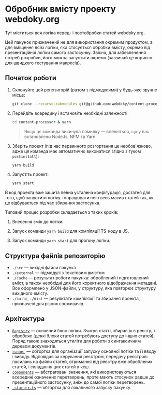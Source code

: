 # Обробник вмісту проекту webdoky.org

Тут міститься вся логіка перед- і постобробки статей webdoky.org.

Цей пакунок призначений не для використання окремим продуктом, а для вміщення всієї логіки, яка стосується обробки вмісту, окремо від презентаційної логіки самого застосунку. Звісно, для забезпечення потреб розробки, його можна запустити окремо (зазвичай це корисно для швидкого тестування макросів).

## Початок роботи

1. Склонуйте цей репозиторій (разом з підмодулями) у будь-яке зручне місце:

    ```sh
    git clone --recurse-submodules git@github.com:webdoky/content-processor.git
    ```

2. Перейдіть всередину і встановіть необхідні залежності:

    ```sh
    cd content-processor & yarn
    ```

    > Якщо ця команда викинула помилку — впевніться, що у вас встановлено NodeJs, NPM та Yarn

3. Зберіть проект (під час первинного розгортання це необов'язково, адже ця команда має автоматично виконатися згідно з гуком `postinstall`):

    ```sh
    yarn build
    ```

4. Запустіть проект:

    ```sh
    yarn start
    ```

В код проекта вже зашита певна усталена конфігурація, достатня для того, щоб запустити логіку і опрацювати нею весь масив статей так, як це відбувається під час збирання застосунка.

Типовий процес розробки складається з таких кроків:

1. Внесення змін до логіки.

2. Запуск команди `yarn build` для компіляції TS-коду в JS.

3. Запуск команди `yarn start` для прогону логіки.

## Структура файлів репозиторію

- `./src` — вихідні файли пакунка
- `./external` — підмодулі з текстовим вмістом
- `./cache` — результат роботи пакунка: оброблений і підготовлений вміст, а також необхідні для його коректного відображення метадані. Все оформлено у JSON-файли, у структуру, яка повторює структуру вихідного вмісту.
- `./build`, `./dist` — результати компіляції та збирання проекта, призначені для різних споживачів.

## Архітектура

- [`Registry`](tree/main/src/registry) — основний блок логіки. Зчитує статті, збирає їх в реєстр, і обробляє (деякі блоки статей потребують доступу до інших статей). Поряд також знаходяться утиліти для роботи з синтаксичним деревом документів.
- [`runner`](tree/main/src/runner) — обгортка для організації запуску основної логіки та її вводу і виводу. Відповідає за керування реєстром, передачу реєстрові посилань на файли статей, отримання від реєстру вже оброблених статей, і складання цих статей у кеш.
- [`components`](tree/main/src/components) — абстраговані значення, які використовуються всередині означених перетворень, проте мають стосунок радше до презентаційного застосунку, аніж до самої логіки перетворень.
- [`_starter.ts`](blob/main/src/_starter.ts) — обгортка для локального запуску пакунку.
